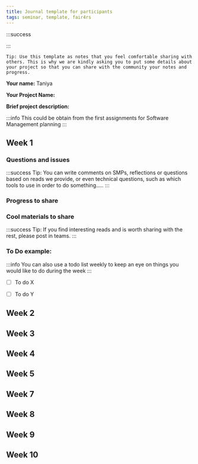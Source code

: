 ```yaml
---
title: Journal template for participants
tags: seminar, template, fair4rs
---
```

:::success

:::

```{note}
Tip: Use this template as notes that you feel comfortable sharing with others. This is why we are kindly asking you to put some details about your project so that you can share with the community your notes and progress.
```

**Your name:** Taniya

**Your Project Name:** 

**Brief project description:**

:::info
This could be obtain from the first assignments for Software Management planning
:::

## Week 1
### Questions and issues
:::success
Tip: You can write comments on SMPs, reflections or questions based on reads we provide, or even technical questions, such as which tools to use in order to do something.....
:::
### Progress to share

### Cool materials to share
:::success
Tip: If you find interesting reads and is worth sharing with the rest, please post in teams.
:::

### To Do example:
:::info
You can also use a todo list weekly to keep an eye on things you would like to do during the week
:::
- [ ] To do X
- [ ] To do Y


## Week 2

## Week 3

## Week 4

## Week 5

## Week 7

## Week 8

## Week 9

## Week 10


